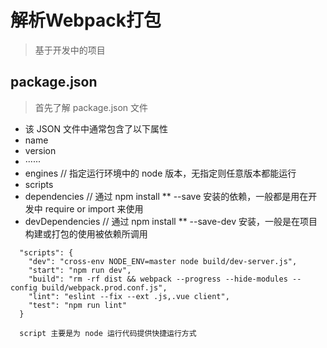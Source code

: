 # 解析Webpack打包
> 基于开发中的项目

## package.json
> 首先了解 package.json 文件

* 该 JSON 文件中通常包含了以下属性
* name
* version
* ······
* engines // 指定运行环境中的 node 版本，无指定则任意版本都能运行
* scripts
* dependencies // 通过 npm install ** --save 安装的依赖，一般都是用在开发中 require or import 来使用
* devDependencies // 通过 npm install ** --save-dev 安装，一般是在项目构建或打包的使用被依赖所调用

```
  "scripts": {
    "dev": "cross-env NODE_ENV=master node build/dev-server.js",
    "start": "npm run dev",
    "build": "rm -rf dist && webpack --progress --hide-modules --config build/webpack.prod.conf.js",
    "lint": "eslint --fix --ext .js,.vue client",
    "test": "npm run lint"
  }

  script 主要是为 node 运行代码提供快捷运行方式
```